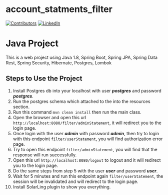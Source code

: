 # account_statments_filter
[![Contributors][contributors-shield]][contributors-url]
[![LinkedIn][linkedin-shield]][linkedin-url]

<!-- ABOUT THE PROJECT -->
# Java Project
This is a web project using Java 1.8, Spring Boot, Spring JPA, Spring Data Rest, Spring Security, Hibernate, Postgres, Lombok


## Steps to Use the Project

1. Install Postgres db into your localhost with user _**postgres**_ and password _**postgres**_.
2. Run the postgres schema which attached to the into the resources section.
3. Run this command ```mvn clean install``` then run the main class.
4. Open the browser and open this url `http://localhost:8080/filter/adminStatement`, it will redirect you to the login page.
5. Once login with the user **_admin_** with password **_admin_**, then try to login with this endpoint `filter/userStatement`, you will find authorization error page.
6. Try to open this endpoint `filter/adminStatement`, you will find that the response will run successfully.
7. Open this url `http://localhost:8080/logout` to logout and it will redirect you to the login page.
8. Do the same steps from step 5 with the user **_user_** and password **_user_**.
9. Wait for 5 minutes and run this endpoint again `filter/userStatement`, the session will be invalidated and will redirect to the login page.
10. Install SolarLing plugin to show you everything.


<!-- MARKDOWN LINKS & IMAGES -->
<!-- https://www.markdownguide.org/basic-syntax/#reference-style-links -->
[contributors-shield]: https://img.shields.io/github/contributors/othneildrew/Best-README-Template.svg?style=for-the-badge
[contributors-url]: https://github.com/AbdelazizSaid250
[linkedin-shield]: https://img.shields.io/badge/-LinkedIn-black.svg?style=for-the-badge&logo=linkedin&colorB=555
[linkedin-url]: https://www.linkedin.com/in/abdelaziz-said-4a9b12127